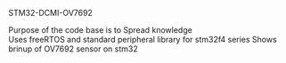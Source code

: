 STM32-DCMI-OV7692

Purpose of the code base is to Spread knowledge                                 
Uses freeRTOS and standard peripheral library for stm32f4 series
Shows brinup of OV7692 sensor on stm32
